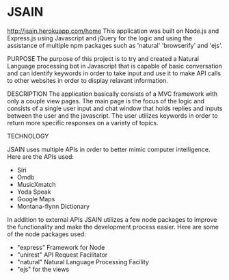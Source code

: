# JSAIN
http://jsain.herokuapp.com/home
This application was built on Node.js and Express.js using Javascript and jQuery for the logic and using the assistance of 
multiple npm packages such as 'natural' 'browserify' and 'ejs'.

PURPOSE
The purpose of this project is to try and created a Natural Language processing bot in Javascript that is capable of basic 
conversation and can identify keywords in order to take input and use it to make API calls to other websites in order to display 
relavant information. 

DESCRIPTION
The application basically consists of a MVC framework with only a couple view pages. The main page is the focus of the logic and 
consists of a single user input and chat window that holds replies and inputs between the user and the javascript. The user utilizes keywords in order to return more specific responses on a variety of topics.

TECHNOLOGY

JSAIN uses multiple APIs in order to better mimic computer intelligence. 
Here are the APIs used:

- Siri
- Omdb
- MusicXmatch
- Yoda Speak
- Google Maps
- Montana-flynn Dictionary

In addition to external APIs JSAIN utilizes a few node packages to improve the functionality and make the development process easier.
Here are some of the node packages used:

- "express" Framework for Node
- "unirest" API Request Facilitator
- "natural" Natural Language Processing Facility
- "ejs" for the views



